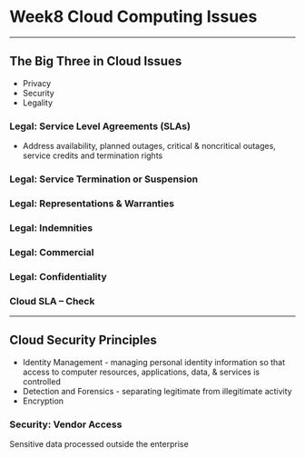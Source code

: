# Week8 Cloud Computing Issues

---

## The Big Three in Cloud Issues

- Privacy
- Security
- Legality

### Legal: Service Level Agreements (SLAs)

- Address availability, planned outages, critical &
  noncritical outages, service credits and termination rights

### Legal: Service Termination or Suspension

### Legal: Representations & Warranties

### Legal: Indemnities

### Legal: Commercial

### Legal: Confidentiality

### Cloud SLA – Check

---

## Cloud Security Principles

- Identity Management - managing personal identity
  information so that access to computer resources,
  applications, data, & services is controlled
- Detection and Forensics - separating legitimate from illegitimate activity
- Encryption

### Security: Vendor Access

Sensitive data processed outside the enterprise

